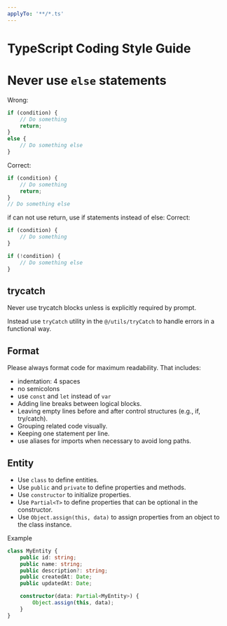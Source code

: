 ```yaml
---
applyTo: '**/*.ts'
---
```


# TypeScript Coding Style Guide 


# Never use `else` statements

Wrong:
```js 
if (condition) {
    // Do something
    return;
} 
else {
    // Do something else
}
```
Correct:
```js
if (condition) {
    // Do something
    return;
}
// Do something else
```

if can not use return, use if statements instead of else:
Correct:
```js
if (condition) {
    // Do something
}

if (!condition) {
    // Do something else
}
```

## trycatch

Never use trycatch blocks unless is explicitly required by prompt.

Instead use `tryCatch` utility in the `@/utils/tryCatch` to handle errors in a functional way.

##  Format

Please always format code for maximum readability. That includes:

- indentation: 4 spaces
- no semicolons
- use `const` and `let` instead of `var`
- Adding line breaks between logical blocks.
- Leaving empty lines before and after control structures (e.g., if, try/catch).
- Grouping related code visually.
- Keeping one statement per line.
- use aliases for imports when necessary to avoid long paths.

## Entity 
- Use `class` to define entities.
- Use `public` and `private` to define properties and methods.
- Use `constructor` to initialize properties.
- Use `Partial<T>` to define properties that can be optional in the constructor.
- Use `Object.assign(this, data)` to assign properties from an object to the class instance.

Example
```ts
class MyEntity {
    public id: string;
    public name: string;
    public description?: string;
    public createdAt: Date;
    public updatedAt: Date;

    constructor(data: Partial<MyEntity>) {
        Object.assign(this, data);
    }
}
```